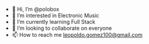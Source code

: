 - 👋 Hi, I’m @polobox
- 👀 I’m interested in Electronic Music
- 🌱 I’m currently learning Full Stack
- 💞️ I’m looking to collaborate on everyone
- 📫 How to reach me leopoldo.gomez100@gmail.com
<!--
**polobox/polobox** is a ✨ _special_ ✨ repository because its `README.md` (this file) appears on your GitHub profile.

Here are some ideas to get you started:

- 🔭 I’m currently working on ...
- 🌱 I’m currently learning ...
- 👯 I’m looking to collaborate on ...
- 🤔 I’m looking for help with ...
- 💬 Ask me about ...
- 📫 How to reach me: ...
- 😄 Pronouns: ...
- ⚡ Fun fact: ...
-->
